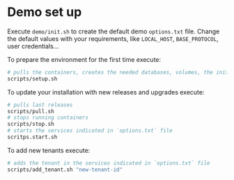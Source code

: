 # Demo set up

Execute `demo/init.sh` to create the default demo `options.txt` file.
Change the default values with your requirements, like `LOCAL_HOST`, `BASE_PROTOCOL`, user credentials...

To prepare the environment for the first time execute:

```bash
# pulls the containers, creates the needed databases, volumes, the initial tenants...
scripts/setup.sh
```

To update your installation with new releases and upgrades execute:

```bash
# pulls last releases
scripts/pull.sh
# stops running containers
scripts/stop.sh
# starts the services indicated in `options.txt` file
scritps.start.sh
```

To add new tenants execute:

```bash
# adds the tenant in the services indicated in `options.txt` file
scripts/add_tenant.sh "new-tenant-id"
```
